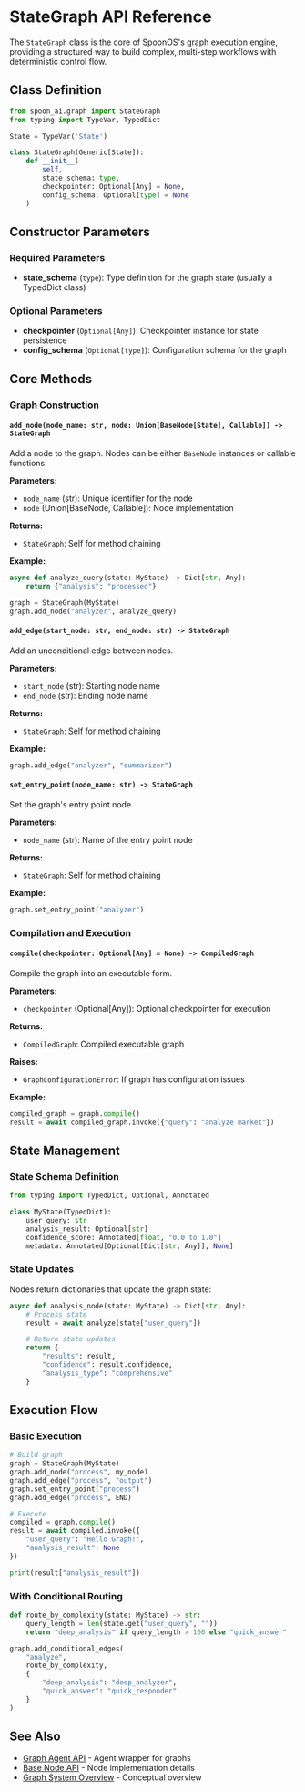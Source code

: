 # StateGraph API Reference

The `StateGraph` class is the core of SpoonOS's graph execution engine, providing a structured way to build complex, multi-step workflows with deterministic control flow.

## Class Definition

```python
from spoon_ai.graph import StateGraph
from typing import TypeVar, TypedDict

State = TypeVar('State')

class StateGraph(Generic[State]):
    def __init__(
        self,
        state_schema: type,
        checkpointer: Optional[Any] = None,
        config_schema: Optional[type] = None
    )
```

## Constructor Parameters

### Required Parameters

- **state_schema** (`type`): Type definition for the graph state (usually a TypedDict class)

### Optional Parameters

- **checkpointer** (`Optional[Any]`): Checkpointer instance for state persistence
- **config_schema** (`Optional[type]`): Configuration schema for the graph

## Core Methods

### Graph Construction

#### `add_node(node_name: str, node: Union[BaseNode[State], Callable]) -> StateGraph`

Add a node to the graph. Nodes can be either `BaseNode` instances or callable functions.

**Parameters:**
- `node_name` (str): Unique identifier for the node
- `node` (Union[BaseNode, Callable]): Node implementation

**Returns:**
- `StateGraph`: Self for method chaining

**Example:**
```python
async def analyze_query(state: MyState) -> Dict[str, Any]:
    return {"analysis": "processed"}

graph = StateGraph(MyState)
graph.add_node("analyzer", analyze_query)
```

#### `add_edge(start_node: str, end_node: str) -> StateGraph`

Add an unconditional edge between nodes.

**Parameters:**
- `start_node` (str): Starting node name
- `end_node` (str): Ending node name

**Returns:**
- `StateGraph`: Self for method chaining

**Example:**
```python
graph.add_edge("analyzer", "summarizer")
```

#### `set_entry_point(node_name: str) -> StateGraph`

Set the graph's entry point node.

**Parameters:**
- `node_name` (str): Name of the entry point node

**Returns:**
- `StateGraph`: Self for method chaining

**Example:**
```python
graph.set_entry_point("analyzer")
```

### Compilation and Execution

#### `compile(checkpointer: Optional[Any] = None) -> CompiledGraph`

Compile the graph into an executable form.

**Parameters:**
- `checkpointer` (Optional[Any]): Optional checkpointer for execution

**Returns:**
- `CompiledGraph`: Compiled executable graph

**Raises:**
- `GraphConfigurationError`: If graph has configuration issues

**Example:**
```python
compiled_graph = graph.compile()
result = await compiled_graph.invoke({"query": "analyze market"})
```

## State Management

### State Schema Definition

```python
from typing import TypedDict, Optional, Annotated

class MyState(TypedDict):
    user_query: str
    analysis_result: Optional[str]
    confidence_score: Annotated[float, "0.0 to 1.0"]
    metadata: Annotated[Optional[Dict[str, Any]], None]
```

### State Updates

Nodes return dictionaries that update the graph state:

```python
async def analysis_node(state: MyState) -> Dict[str, Any]:
    # Process state
    result = await analyze(state["user_query"])

    # Return state updates
    return {
        "results": result,
        "confidence": result.confidence,
        "analysis_type": "comprehensive"
    }
```

## Execution Flow

### Basic Execution

```python
# Build graph
graph = StateGraph(MyState)
graph.add_node("process", my_node)
graph.add_edge("process", "output")
graph.set_entry_point("process")
graph.add_edge("process", END)

# Execute
compiled = graph.compile()
result = await compiled.invoke({
    "user_query": "Hello Graph!",
    "analysis_result": None
})

print(result["analysis_result"])
```

### With Conditional Routing

```python
def route_by_complexity(state: MyState) -> str:
    query_length = len(state.get("user_query", ""))
    return "deep_analysis" if query_length > 100 else "quick_answer"

graph.add_conditional_edges(
    "analyze",
    route_by_complexity,
    {
        "deep_analysis": "deep_analyzer",
        "quick_answer": "quick_responder"
    }
)
```

## See Also

- [Graph Agent API](graph-agent.md) - Agent wrapper for graphs
- [Base Node API](base-node.md) - Node implementation details
- [Graph System Overview](../../core-concepts/graph-system.md) - Conceptual overview